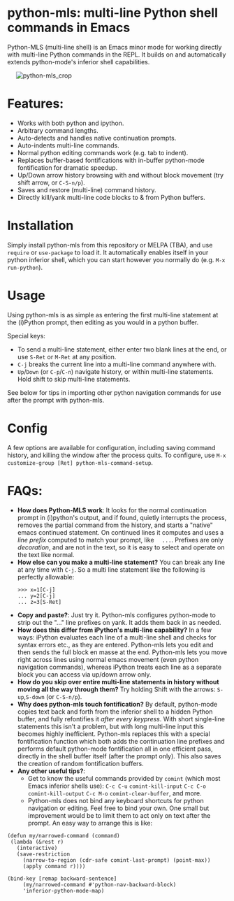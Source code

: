 # python-mls: multi-line Python shell commands in Emacs

Python-MLS (multi-line shell) is an Emacs minor mode for working directly with multi-line Python commands in the REPL. It builds on and automatically extends python-mode's inferior shell capabilities.

&nbsp;&nbsp;&nbsp;&nbsp;   ![python-mls_crop](https://user-images.githubusercontent.com/93749/134784188-7ac9ee9d-8e29-4c7f-82d7-2881e96d4bd2.gif)


# Features:

- Works with both python and ipython.
- Arbitrary command lengths.
- Auto-detects and handles native continuation prompts.
- Auto-indents multi-line commands.
- Normal python editing commands work (e.g. tab to indent).
- Replaces buffer-based fontifications with in-buffer python-mode
  fontification for dramatic speedup.
- Up/Down arrow history browsing with and without block movement
  (try shift arrow, or `C-S-n/p`).
- Saves and restore (multi-line) command history.
- Directly kill/yank multi-line code blocks to & from Python
  buffers.
  
# Installation

Simply install python-mls from this repository or MELPA (TBA), and use `require` or `use-package` to load it.  It automatically enables itself in your python inferior shell, which you can start however you normally do (e.g. `M-x run-python`).  

# Usage

Using python-mls is as simple as entering the first multi-line statement at the (i)Python prompt, then editing as you would in a python buffer. 

Special keys:

- To send a multi-line statement, either enter two blank lines at the end, or use `S-Ret` or `M-Ret` at any position.  
- `C-j` breaks the current line into a multi-line command anywhere with. 
- `Up`/`Down` (or `C-p`/`C-n`) navigate history, or within multi-line statements.  Hold shift to skip multi-line statements. 

See below for tips in importing other python navigation commands for use after the prompt with python-mls. 

# Config

A few options are available for configuration, including saving command history, and killing the window after the process quits.  To configure, use `M-x customize-group [Ret] python-mls-command-setup`. 

# FAQs:

- **How does Python-MLS work**: It looks for the normal continuation prompt in (i)python's output, and if found, quietly interrupts the process, removes the partial command from the history, and starts a "native" emacs continued statement. On continued lines it computes and uses a _line prefix_ computed to match your prompt, like `  ...`.  Prefixes are only _decoration_, and are not in the text, so it is easy to select and operate on the text like normal. 
- **How else can you make a multi-line statement?** You can break any line at any time with `C-j`.  So a multi line statement like the following is perfectly allowable:
  ```
  >>> x=1[C-j]
  ... y=2[C-j]
  ... z=3[S-Ret]
  ```
- **Copy and paste?**: Just try it.  Python-mls configures python-mode to strip out the "..." line prefixes on yank.  It adds them back in as needed.
- **How does this differ from iPython's multi-line capability?** In a few ways: iPython evaluates each line of a multi-line shell and checks for syntax errors etc., as they are entered.  Python-mls lets you edit and then sends the full block en masse at the end.  Python-mls lets you move right across lines using normal emacs movement (even python navigation commands), whereas iPython treats each line as a separate block you can access via up/down arrow only. 
- **How do you skip over entire multi-line statements in history without moving all the way through them?** Try holding Shift with the arrows: `S-up`,`S-down` (or `C-S-n/p`).
- **Why does python-mls touch fontification?** By default, python-mode copies text back and forth from the inferior shell to a hidden Python buffer, and fully refontifies it _after every keypress_. With short single-line statements this isn't a problem, but with long multi-line input this becomes highly inefficient. Python-mls replaces this with a special fontification function which both adds the continuation line prefixes and performs default python-mode fontification all in  one efficient pass, directly in the shell buffer itself (after the prompt only).  This also saves the creation of random fontification buffers.
- **Any other useful tips?**:  
   - Get to know the useful commands provided by `comint` (which most Emacs inferior shells use): `C-c C-u` `comint-kill-input` `C-c C-o` `comint-kill-output` `C-c M-o` `comint-clear-buffer`, and more.
   - Python-mls does not bind any keyboard shortcuts for python navigation or editing. Feel free to bind your own. One small but improvement would be to limit them to act only on text after the prompt. An easy way to arrange this is like:
 ```elisp
 (defun my/narrowed-command (command)
  (lambda (&rest r)
    (interactive)
    (save-restriction
      (narrow-to-region (cdr-safe comint-last-prompt) (point-max))
      (apply command r))))

 (bind-key [remap backward-sentence]
	  (my/narrowed-command #'python-nav-backward-block)
	  'inferior-python-mode-map)
 ```
